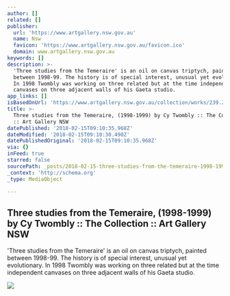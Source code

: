 ```yaml
---
author: []
related: []
publisher:
  url: 'https://www.artgallery.nsw.gov.au'
  name: Nsw
  favicon: 'https://www.artgallery.nsw.gov.au/favicon.ico'
  domain: www.artgallery.nsw.gov.au
keywords: []
description: >-
  'Three studies from the Temeraire' is an oil on canvas triptych, painted
  between 1998-99. The history is of special interest, unusual yet evolutionary.
  In 1998 Twombly was working on three related but at the time independent
  canvases on three adjacent walls of his Gaeta studio.
app_links: []
isBasedOnUrl: 'https://www.artgallery.nsw.gov.au/collection/works/239.2004.a-c/'
title: >-
  Three studies from the Temeraire, (1998-1999) by Cy Twombly :: The Collection
  :: Art Gallery NSW
datePublished: '2018-02-15T09:10:35.968Z'
dateModified: '2018-02-15T09:10:30.490Z'
datePublishedOriginal: '2018-02-15T09:10:35.968Z'
via: {}
inFeed: true
starred: false
sourcePath: _posts/2018-02-15-three-studies-from-the-temeraire-1998-1999-by-cy-twombly.md
_context: 'http://schema.org'
_type: MediaObject

---
```

<article style=""><h1>Three studies from the Temeraire, (1998-1999) by Cy Twombly :: The Collection :: Art Gallery NSW</h1><p>'Three studies from the Temeraire' is an oil on canvas triptych, painted between 1998-99. The history is of special interest, unusual yet evolutionary. In 1998 Twombly was working on three related but at the time independent canvases on three adjacent walls of his Gaeta studio.</p><img src="http://www.artgallery.nsw.gov.au/media/static-content/agnsw_facebook_logo_blue.png" /></article>